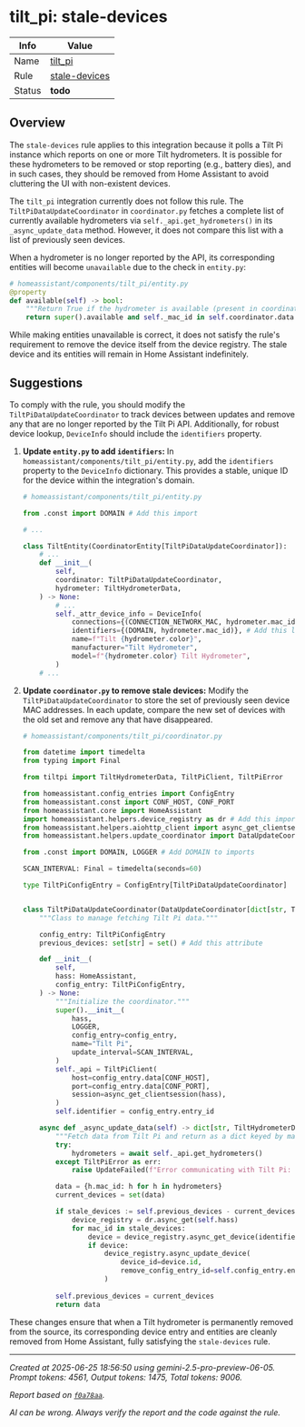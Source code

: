 # tilt_pi: stale-devices

| Info   | Value                                                                    |
|--------|--------------------------------------------------------------------------|
| Name   | [tilt_pi](https://www.home-assistant.io/integrations/tilt_pi/) |
| Rule   | [stale-devices](https://developers.home-assistant.io/docs/core/integration-quality-scale/rules/stale-devices)                                                     |
| Status | **todo**                                                                 |

## Overview

The `stale-devices` rule applies to this integration because it polls a Tilt Pi instance which reports on one or more Tilt hydrometers. It is possible for these hydrometers to be removed or stop reporting (e.g., battery dies), and in such cases, they should be removed from Home Assistant to avoid cluttering the UI with non-existent devices.

The `tilt_pi` integration currently does not follow this rule. The `TiltPiDataUpdateCoordinator` in `coordinator.py` fetches a complete list of currently available hydrometers via `self._api.get_hydrometers()` in its `_async_update_data` method. However, it does not compare this list with a list of previously seen devices.

When a hydrometer is no longer reported by the API, its corresponding entities will become `unavailable` due to the check in `entity.py`:
```python
# homeassistant/components/tilt_pi/entity.py
@property
def available(self) -> bool:
    """Return True if the hydrometer is available (present in coordinator data)."""
    return super().available and self._mac_id in self.coordinator.data
```
While making entities unavailable is correct, it does not satisfy the rule's requirement to remove the device itself from the device registry. The stale device and its entities will remain in Home Assistant indefinitely.

## Suggestions

To comply with the rule, you should modify the `TiltPiDataUpdateCoordinator` to track devices between updates and remove any that are no longer reported by the Tilt Pi API. Additionally, for robust device lookup, `DeviceInfo` should include the `identifiers` property.

1.  **Update `entity.py` to add `identifiers`:**
    In `homeassistant/components/tilt_pi/entity.py`, add the `identifiers` property to the `DeviceInfo` dictionary. This provides a stable, unique ID for the device within the integration's domain.

    ```python
    # homeassistant/components/tilt_pi/entity.py

    from .const import DOMAIN # Add this import
    
    # ...
    
    class TiltEntity(CoordinatorEntity[TiltPiDataUpdateCoordinator]):
        # ...
        def __init__(
            self,
            coordinator: TiltPiDataUpdateCoordinator,
            hydrometer: TiltHydrometerData,
        ) -> None:
            # ...
            self._attr_device_info = DeviceInfo(
                connections={(CONNECTION_NETWORK_MAC, hydrometer.mac_id)},
                identifiers={(DOMAIN, hydrometer.mac_id)}, # Add this line
                name=f"Tilt {hydrometer.color}",
                manufacturer="Tilt Hydrometer",
                model=f"{hydrometer.color} Tilt Hydrometer",
            )
        # ...
    ```

2.  **Update `coordinator.py` to remove stale devices:**
    Modify the `TiltPiDataUpdateCoordinator` to store the set of previously seen device MAC addresses. In each update, compare the new set of devices with the old set and remove any that have disappeared.

    ```python
    # homeassistant/components/tilt_pi/coordinator.py

    from datetime import timedelta
    from typing import Final

    from tiltpi import TiltHydrometerData, TiltPiClient, TiltPiError

    from homeassistant.config_entries import ConfigEntry
    from homeassistant.const import CONF_HOST, CONF_PORT
    from homeassistant.core import HomeAssistant
    import homeassistant.helpers.device_registry as dr # Add this import
    from homeassistant.helpers.aiohttp_client import async_get_clientsession
    from homeassistant.helpers.update_coordinator import DataUpdateCoordinator, UpdateFailed

    from .const import DOMAIN, LOGGER # Add DOMAIN to imports

    SCAN_INTERVAL: Final = timedelta(seconds=60)

    type TiltPiConfigEntry = ConfigEntry[TiltPiDataUpdateCoordinator]


    class TiltPiDataUpdateCoordinator(DataUpdateCoordinator[dict[str, TiltHydrometerData]]):
        """Class to manage fetching Tilt Pi data."""

        config_entry: TiltPiConfigEntry
        previous_devices: set[str] = set() # Add this attribute

        def __init__(
            self,
            hass: HomeAssistant,
            config_entry: TiltPiConfigEntry,
        ) -> None:
            """Initialize the coordinator."""
            super().__init__(
                hass,
                LOGGER,
                config_entry=config_entry,
                name="Tilt Pi",
                update_interval=SCAN_INTERVAL,
            )
            self._api = TiltPiClient(
                host=config_entry.data[CONF_HOST],
                port=config_entry.data[CONF_PORT],
                session=async_get_clientsession(hass),
            )
            self.identifier = config_entry.entry_id

        async def _async_update_data(self) -> dict[str, TiltHydrometerData]:
            """Fetch data from Tilt Pi and return as a dict keyed by mac_id."""
            try:
                hydrometers = await self._api.get_hydrometers()
            except TiltPiError as err:
                raise UpdateFailed(f"Error communicating with Tilt Pi: {err}") from err

            data = {h.mac_id: h for h in hydrometers}
            current_devices = set(data)

            if stale_devices := self.previous_devices - current_devices:
                device_registry = dr.async_get(self.hass)
                for mac_id in stale_devices:
                    device = device_registry.async_get_device(identifiers={(DOMAIN, mac_id)})
                    if device:
                        device_registry.async_update_device(
                            device_id=device.id,
                            remove_config_entry_id=self.config_entry.entry_id,
                        )
            
            self.previous_devices = current_devices
            return data
    ```

These changes ensure that when a Tilt hydrometer is permanently removed from the source, its corresponding device entry and entities are cleanly removed from Home Assistant, fully satisfying the `stale-devices` rule.

---

_Created at 2025-06-25 18:56:50 using gemini-2.5-pro-preview-06-05. Prompt tokens: 4561, Output tokens: 1475, Total tokens: 9006._

_Report based on [`f0a78aa`](https://github.com/home-assistant/core/tree/f0a78aadbe1ed91862f40c87da69b37962c1f0d7)._

_AI can be wrong. Always verify the report and the code against the rule._
